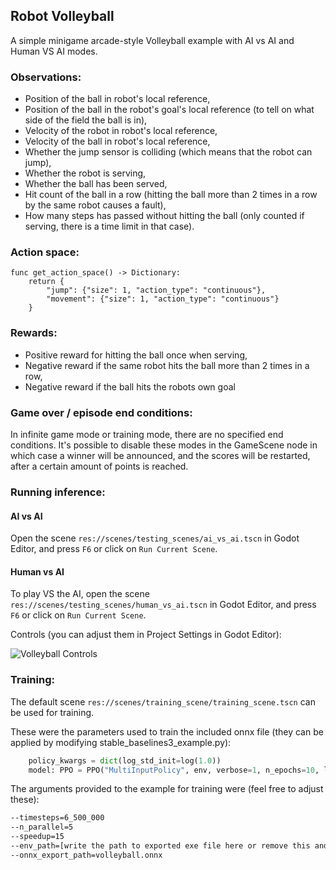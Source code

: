 ## Robot Volleyball

A simple minigame arcade-style Volleyball example with AI vs AI and Human VS AI modes. 

### Observations:
- Position of the ball in robot's local reference,
- Position of the ball in the robot's goal's local reference (to tell on what side of the field the ball is in),
- Velocity of the robot in robot's local reference,
- Velocity of the ball in robot's local reference,
- Whether the jump sensor is colliding (which means that the robot can jump),
- Whether the robot is serving,
- Whether the ball has been served,
- Hit count of the ball in a row (hitting the ball more than 2 times in a row by the same robot causes a fault),
- How many steps has passed without hitting the ball (only counted if serving, there is a time limit in that case).

### Action space:
```gdscript
func get_action_space() -> Dictionary:
	return {
		"jump": {"size": 1, "action_type": "continuous"},
		"movement": {"size": 1, "action_type": "continuous"}
	}
```

### Rewards:
- Positive reward for hitting the ball once when serving,
- Negative reward if the same robot hits the ball more than 2 times in a row,
- Negative reward if the ball hits the robots own goal

### Game over / episode end conditions:
In infinite game mode or training mode, there are no specified end conditions.
It's possible to disable these modes in the GameScene node in which case a winner will be announced,
and the scores will be restarted, after a certain amount of points is reached.

### Running inference:
#### AI vs AI
Open the scene `res://scenes/testing_scenes/ai_vs_ai.tscn` in Godot Editor, and press `F6` or click on `Run Current Scene`.

#### Human vs AI
To play VS the AI, open the scene `res://scenes/testing_scenes/human_vs_ai.tscn` in Godot Editor, and press `F6` or click on `Run Current Scene`.

Controls (you can adjust them in Project Settings in Godot Editor):

![Volleyball Controls](https://github.com/edbeeching/godot_rl_agents_examples/assets/61947090/26809560-815d-4d8e-b3ea-2f539a9e1fa3)

### Training:
The default scene `res://scenes/training_scene/training_scene.tscn` can be used for training.

These were the parameters used to train the included onnx file (they can be applied by modifying stable_baselines3_example.py):
```python
    policy_kwargs = dict(log_std_init=log(1.0))
    model: PPO = PPO("MultiInputPolicy", env, verbose=1, n_epochs=10, learning_rate=0.0003, clip_range=0.2, ent_coef=0.0085, n_steps=128, batch_size=160, policy_kwargs=policy_kwargs, tensorboard_log=args.experiment_dir)
```

The arguments provided to the example for training were (feel free to adjust these):
```bash
--timesteps=6_500_000
--n_parallel=5
--speedup=15
--env_path=[write the path to exported exe file here or remove this and n_parallel above for in-editor training]
--onnx_export_path=volleyball.onnx
```

